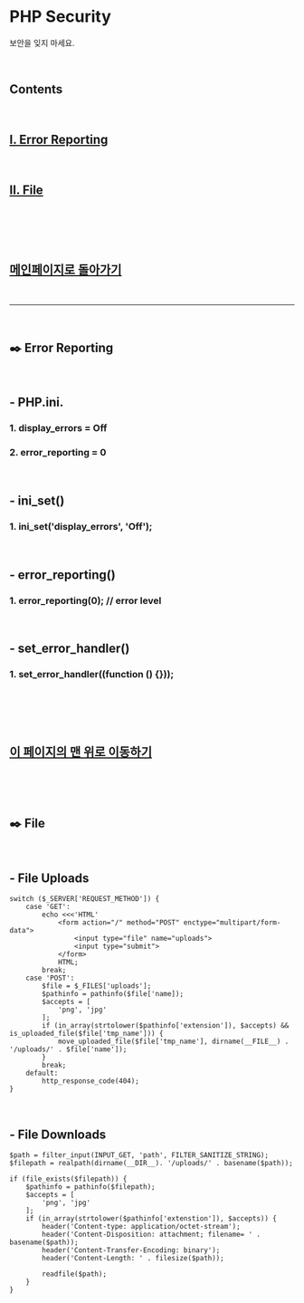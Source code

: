 # PHP Security

보안을 잊지 마세요.

<br>

## Contents

<br>

## [Ⅰ. Error Reporting](#phpini)

<br>

## [Ⅱ. File](#file-uploads)

<br>

<br><br>

## [메인페이지로 돌아가기](README.md)

<br>

---

<br>

## ✒️ Error Reporting

<br>

## - PHP.ini.

### 1. display_errors = Off

### 2. error_reporting = 0

<br>

## - ini_set()

### 1. ini_set('display_errors', 'Off');

<br>

## - error_reporting()

### 1. error_reporting(0); // error level

<br>

## - set_error_handler()

### 1. set_error_handler((function () {}));

<br>

<br><br>

## [이 페이지의 맨 위로 이동하기](#contents)

<br><br><br>

## ✒️ File

<br>

## - File Uploads

```
switch ($_SERVER['REQUEST_METHOD']) {
    case 'GET':
        echo <<<'HTML'
            <form action="/" method="POST" enctype="multipart/form-data">
                <input type="file" name="uploads">
                <input type="submit">
            </form>
            HTML;
        break;
    case 'POST':
        $file = $_FILES['uploads'];
        $pathinfo = pathinfo($file['name]);
        $accepts = [
            'png', 'jpg'
        ];
        if (in_array(strtolower($pathinfo['extension']), $accepts) && is_uploaded_file($file['tmp_name'])) {
            move_uploaded_file($file['tmp_name'], dirname(__FILE__) . '/uploads/' . $file['name']);
        }
        break;
    default:
        http_response_code(404);
}
```

<br>

## - File Downloads

```
$path = filter_input(INPUT_GET, 'path', FILTER_SANITIZE_STRING);
$filepath = realpath(dirname(__DIR__). '/uploads/' . basename($path));

if (file_exists($filepath)) {
    $pathinfo = pathinfo($filepath);
    $accepts = [
        'png', 'jpg'
    ];
    if (in_array(strtolower($pathinfo['extenstion']), $accepts)) {
        header('Content-type: application/octet-stream');
        header('Content-Disposition: attachment; filename= ' . basename($path));
        header('Content-Transfer-Encoding: binary');
        header('Content-Length: ' . filesize($path));

        readfile($path);
    }
}
```

<br>

